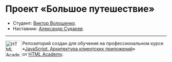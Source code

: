 # Проект «Большое путешествие»

- Студент: [Виктор Волошенко](https://up.htmlacademy.ru/ecmascript-individual/2/user/2401969).
- Наставник: [Александр Сударев](https://htmlacademy.ru/profile/id1152185).

---

<a href="https://htmlacademy.ru/intensive/ecmascript"><img align="left" width="50" height="50" title="HTML Academy" src="https://up.htmlacademy.ru/static/img/intensive/ecmascript/logo-for-github.svg"></a>

Репозиторий создан для обучения на профессиональном курсе «[JavaScript. Архитектура клиентских приложений](https://htmlacademy.ru/intensive/ecmascript)» от [HTML Academy](https://htmlacademy.ru).

[check-image]: https://github.com/htmlacademy-ecmascript/2401969-big-trip-2/workflows/Project%20check/badge.svg?branch=master
[check-url]: https://github.com/htmlacademy-ecmascript/2401969-big-trip-2/actions
